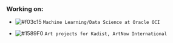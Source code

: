 ### Working on:

- ![#f03c15](https://via.placeholder.com/15/f03c15/000000?text=+) `Machine Learning/Data Science at Oracle OCI`

- ![#1589F0](https://via.placeholder.com/15/1589F0/000000?text=+) `Art projects for Kadist, ArtNow International`




